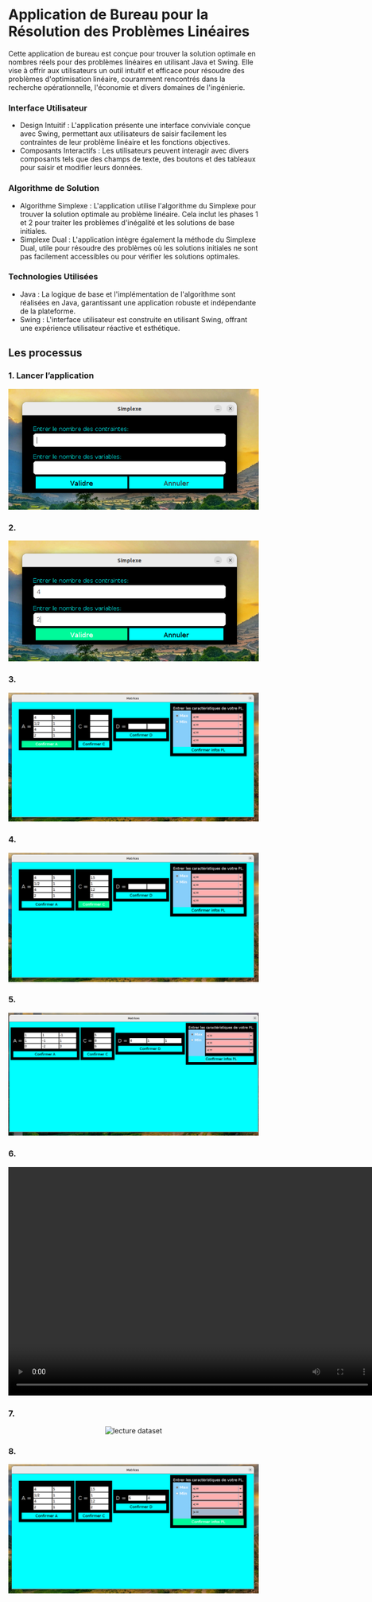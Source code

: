 <html>
    <body>
    <h1>Application de Bureau pour la Résolution des Problèmes Linéaires</h1>
    <p>
    Cette application de bureau est conçue pour trouver la solution optimale en nombres réels pour des problèmes linéaires en utilisant Java et Swing. Elle vise à offrir aux utilisateurs un outil intuitif et efficace pour résoudre des problèmes d'optimisation linéaire, couramment rencontrés dans la recherche opérationnelle, l'économie et divers domaines de l'ingénierie.
    </p>
    <h3>Interface Utilisateur</h3>
    <ul>
        <li>
        Design Intuitif : L'application présente une interface conviviale conçue avec Swing, permettant aux utilisateurs de saisir facilement les contraintes de leur problème linéaire et les fonctions objectives.
        </li>
        <li>
        Composants Interactifs : Les utilisateurs peuvent interagir avec divers composants tels que des champs de texte, des boutons et des tableaux pour saisir et modifier leurs données.
        </li>
    </ul>
    <h3>Algorithme de Solution</h3>
    <ul>
        <li>
        Algorithme Simplexe : L'application utilise l'algorithme du Simplexe pour trouver la solution optimale au problème linéaire. Cela inclut les phases 1 et 2 pour traiter les problèmes d'inégalité et les solutions de base initiales.
        </li>
        <li>
        Simplexe Dual : L'application intègre également la méthode du Simplexe Dual, utile pour résoudre des problèmes où les solutions initiales ne sont pas facilement accessibles ou pour vérifier les solutions optimales.
        </li>
    </ul>
    <h3>Technologies Utilisées</h3>
    <ul>
        <li>
        Java : La logique de base et l'implémentation de l'algorithme sont réalisées en Java, garantissant une application robuste et indépendante de la plateforme.
        </li>
        <li>
        Swing : L'interface utilisateur est construite en utilisant Swing, offrant une expérience utilisateur réactive et esthétique.
        </li>
    </ul>
    <h2 id="les-processus">Les processus</h2>
    <h3 id="lancer-lapplication">1. Lancer l’application</h3>
    <p align="center">
    <img src="./images/1.png" alt="lancer application">
    </p>
    <h3 id="choisir-le-dataset">2. </h3>
    <p align="center">
    <img src="./images/2.png" alt="Choisir dataset">
    </p>
    <h3 id="choisir-le-dataset">3. </h3>
    <p align="center">
    <img src="./images/3.png" alt="ouvrir.png">
    </p>
    <h3 id="lecture-du-dataset">4. </h3>
    <p align="center">
        <img src="./images/4.png" alt="lecture dataset">
    </p>
    <h3 id="lecture-du-dataset">5. </h3>
    <p align="center">
        <img src="./images/5.png" alt="lecture dataset">
    </p>
    <h3 id="lecture-du-dataset">6. </h3>
    <video width="740" height="460" controls>
        <source src="./images/6.webm" type="video/mp4">
    </video>
    <h3 id="lecture-du-dataset">7. </h3>
    <p align="center">
        <img src="./images/6.png" alt="lecture dataset">
    </p>
    <h3 id="lecture-du-dataset">8. </h3>
    <p align="center">
        <img src="./images/7.png" alt="lecture dataset">
    </p>
    </body>
</html>
